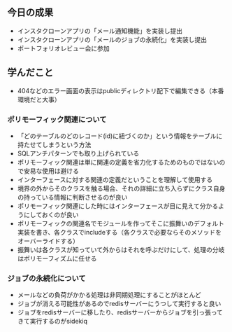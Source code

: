 ## 今日の成果

- インスタクローンアプリの「メール通知機能」を実装し提出
- インスタクローンアプリの「メールのジョブの永続化」を実装し提出
- ポートフォリオレビュー会に参加

## 学んだこと

- 404などのエラー画面の表示はpublicディレクトリ配下で編集できる（本番環境だと大事）

### ポリモーフィック関連について

- 「どのテーブルのどのレコード(id)に紐づくのか」という情報をテーブルに持たせてしまうという方法
- SQLアンチパターンでも取り上げられている
- ポリモーフィック関連は単に関連の定義を省力化するためのものではないので安易な使用は避ける
- インターフェースに対する関連の定義だということを理解して使用する
- 境界の外からそのクラスを触る場合、それの詳細に立ち入らずにクラス自身の持っている情報に判断させるのが良い
- ポリモーフィック関連にした時にはインターフェースが目に見えて分かるようにしておくのが良い
- ポリモーフィックの関連名でモジュールを作ってそこに振舞いのデフォルト実装を書き、各クラスでincludeする（各クラスで必要ならそのメソッドをオーバーライドする）
- 振舞いは各クラスが知っていて外からはそれを呼ぶだけにして、処理の分岐はポリモーフィズムに任せる

### ジョブの永続化について

- メールなどの負荷がかかる処理は非同期処理にすることがほとんど
- ジョブが消える可能性があるのでredisサーバーにうつして実行すると良い
- ジョブをredisサーバーに移したり、redisサーバーからジョブを引っ張ってきて実行するのがsidekiq
